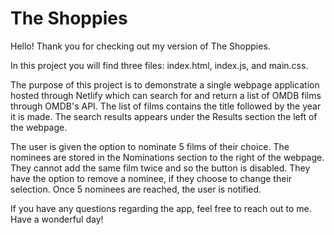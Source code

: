 # The Shoppies

Hello! Thank you for checking out my version of The Shoppies.

In this project you will find three files: index.html, index.js, and main.css.

The purpose of this project is to demonstrate a single webpage application hosted through Netlify which can search for and return a list of OMDB films through OMDB's API. The list of films contains the title followed by the year it is made. The search results appears under the Results section the left of the webpage.

The user is given the option to nominate 5 films of their choice. The nominees are stored in the Nominations section to the right of the webpage. They cannot add the same film twice and so the button is disabled. They have the option to remove a nominee, if they choose to change their selection. Once 5 nominees are reached, the user is notified.

If you have any questions regarding the app, feel free to reach out to me. Have a wonderful day!

